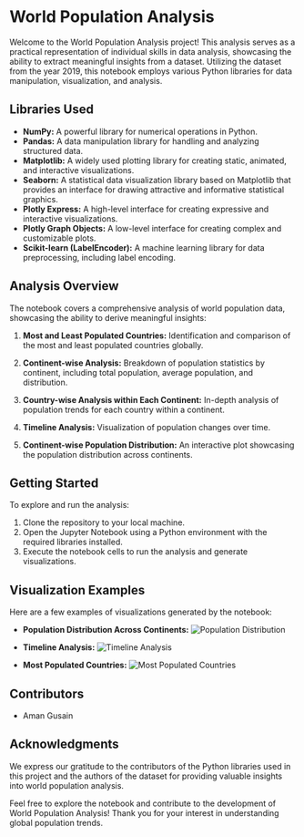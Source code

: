 # World Population Analysis

Welcome to the World Population Analysis project! This analysis serves as a practical representation of individual skills in data analysis, showcasing the ability to extract meaningful insights from a dataset. Utilizing the dataset from the year 2019, this notebook employs various Python libraries for data manipulation, visualization, and analysis.

## Libraries Used

- **NumPy:** A powerful library for numerical operations in Python.
- **Pandas:** A data manipulation library for handling and analyzing structured data.
- **Matplotlib:** A widely used plotting library for creating static, animated, and interactive visualizations.
- **Seaborn:** A statistical data visualization library based on Matplotlib that provides an interface for drawing attractive and informative statistical graphics.
- **Plotly Express:** A high-level interface for creating expressive and interactive visualizations.
- **Plotly Graph Objects:** A low-level interface for creating complex and customizable plots.
- **Scikit-learn (LabelEncoder):** A machine learning library for data preprocessing, including label encoding.

## Analysis Overview

The notebook covers a comprehensive analysis of world population data, showcasing the ability to derive meaningful insights:

1. **Most and Least Populated Countries:** Identification and comparison of the most and least populated countries globally.

2. **Continent-wise Analysis:** Breakdown of population statistics by continent, including total population, average population, and distribution.

3. **Country-wise Analysis within Each Continent:** In-depth analysis of population trends for each country within a continent.

4. **Timeline Analysis:** Visualization of population changes over time.

5. **Continent-wise Population Distribution:** An interactive plot showcasing the population distribution across continents.

## Getting Started

To explore and run the analysis:

1. Clone the repository to your local machine.
2. Open the Jupyter Notebook using a Python environment with the required libraries installed.
3. Execute the notebook cells to run the analysis and generate visualizations.

## Visualization Examples

Here are a few examples of visualizations generated by the notebook:

- **Population Distribution Across Continents:**
  ![Population Distribution](https://github.com/Callmeamann/images/blob/main/distribution.png)

- **Timeline Analysis:**
  ![Timeline Analysis](https://github.com/Callmeamann/images/blob/main/timeline.png)

- **Most Populated Countries:**
  ![Most Populated Countries](https://github.com/Callmeamann/images/blob/main/Screenshot%202024-02-11%20195526.png)

## Contributors

- Aman Gusain


## Acknowledgments

We express our gratitude to the contributors of the Python libraries used in this project and the authors of the dataset for providing valuable insights into world population analysis.

Feel free to explore the notebook and contribute to the development of World Population Analysis! Thank you for your interest in understanding global population trends.
